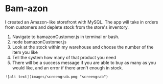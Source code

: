 # Bam-azon
I created an Amazon-like storefront with MySQL. The app will take in orders from customers and deplete stock from the store's inventory. 

1. Navigate to bamazonCustomer.js in terminal or bash.
2. node bamazonCustomer.js
3. Look at the stock within my warehouse and choose the number of the item you like
4. Tell the system how many of that product you need
5. There will be a success message if you are able to buy as many as you would like, and an error if there aren't enough in stock.


```
![alt text](images/screengrab.png "screengrab")


```

